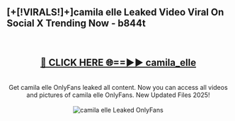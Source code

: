 <h2>[+[!VIRALS!]+]camila elle Leaked Video Viral On Social X Trending Now - b844t</h2>
<br>
<div align="center">
<h2><a href="https://libra.edu.pl?camila_elle" rel="nofollow">🔴 CLICK HERE 🌐==►► camila_elle</a></h2>
<br>
Get camila elle OnlyFans leaked all content. Now you can access all videos and pictures of camila elle OnlyFans. New Updated Files 2025!
<br>
<br>
<a href="https://libra.edu.pl?camila_elle" rel="nofollow" data-target="animated-image.originalLink"><img src="https://i.ibb.co.com/WyWwxjT/player-gif2.gif" alt="camila elle Leaked OnlyFans" style="max-width: 100%; display: inline-block;" data-target="animated-image.originalImage"></a>
</div>
<br>